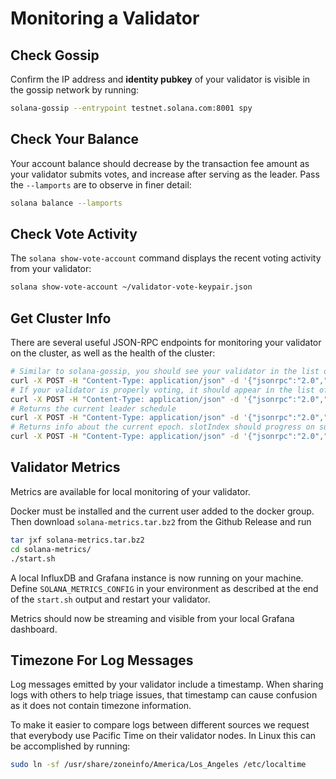 # Monitoring a Validator

## Check Gossip

Confirm the IP address and **identity pubkey** of your validator is visible in
the gossip network by running:

```bash
solana-gossip --entrypoint testnet.solana.com:8001 spy
```

## Check Your Balance

Your account balance should decrease by the transaction fee amount as your
validator submits votes, and increase after serving as the leader. Pass the
`--lamports` are to observe in finer detail:

```bash
solana balance --lamports
```

## Check Vote Activity

The `solana show-vote-account` command displays the recent voting activity from
your validator:

```bash
solana show-vote-account ~/validator-vote-keypair.json
```

## Get Cluster Info

There are several useful JSON-RPC endpoints for monitoring your validator on the
cluster, as well as the health of the cluster:

```bash
# Similar to solana-gossip, you should see your validator in the list of cluster nodes
curl -X POST -H "Content-Type: application/json" -d '{"jsonrpc":"2.0","id":1, "method":"getClusterNodes"}' http://testnet.solana.com:8899
# If your validator is properly voting, it should appear in the list of `current` vote accounts. If staked, `stake` should be > 0
curl -X POST -H "Content-Type: application/json" -d '{"jsonrpc":"2.0","id":1, "method":"getVoteAccounts"}' http://testnet.solana.com:8899
# Returns the current leader schedule
curl -X POST -H "Content-Type: application/json" -d '{"jsonrpc":"2.0","id":1, "method":"getLeaderSchedule"}' http://testnet.solana.com:8899
# Returns info about the current epoch. slotIndex should progress on subsequent calls.
curl -X POST -H "Content-Type: application/json" -d '{"jsonrpc":"2.0","id":1, "method":"getEpochInfo"}' http://testnet.solana.com:8899
```


## Validator Metrics

Metrics are available for local monitoring of your validator.

Docker must be installed and the current user added to the docker group. Then
download `solana-metrics.tar.bz2` from the Github Release and run

```bash
tar jxf solana-metrics.tar.bz2
cd solana-metrics/
./start.sh
```

A local InfluxDB and Grafana instance is now running on your machine. Define
`SOLANA_METRICS_CONFIG` in your environment as described at the end of the
`start.sh` output and restart your validator.

Metrics should now be streaming and visible from your local Grafana dashboard.

## Timezone For Log Messages

Log messages emitted by your validator include a timestamp. When sharing logs
with others to help triage issues, that timestamp can cause confusion as it does
not contain timezone information.

To make it easier to compare logs between different sources we request that
everybody use Pacific Time on their validator nodes. In Linux this can be
accomplished by running:

```bash
sudo ln -sf /usr/share/zoneinfo/America/Los_Angeles /etc/localtime
```

